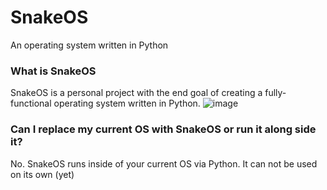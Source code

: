 # SnakeOS
An operating system written in Python

### What is SnakeOS

SnakeOS is a personal project with the end goal of creating a fully-functional operating system written in Python.
![image](https://user-images.githubusercontent.com/84232764/137650317-552df9f3-5031-49fe-8670-5200f2123857.png)


### Can I replace my current OS with SnakeOS or run it along side it?
No. SnakeOS runs inside of your current OS via Python. It can not be used on its own (yet)

